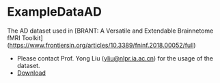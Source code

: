# ExampleDataAD
The AD dataset used in [BRANT: A Versatile and Extendable Brainnetome fMRI Toolkit] (https://www.frontiersin.org/articles/10.3389/fninf.2018.00052/full)

* Please contact Prof. Yong Liu (yliu@nlpr.ia.ac.cn) for the usage of the dataset.
* [Download](http://ddl.escience.cn/f/QAoQ)
